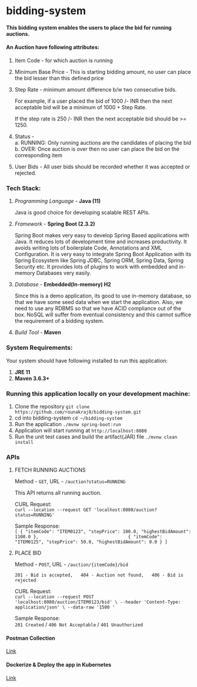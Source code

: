 # bidding-system

#### This bidding system enables the users to place the bid for running auctions.

#### An Auction have following attributes:
1. Item Code - for which auction is running
2. Minimum Base Price - This is starting bidding amount, no user can place the bid
lesser than this defined price
3. Step Rate - minimum amount difference b/w two consecutive bids.  
 
    For example, if a
user placed the bid of 1000 /- INR then the next acceptable bid will be a minimum of
1000 + Step Rate.  

    If the step rate is 250 /- INR then the next acceptable bid should
be >= 1250.
4. Status -  
a.   RUNNING: Only running auctions are the candidates of placing the bid   
b. OVER: Once auction is over then no user can place the bid on the
corresponding item

5. User Bids - All user bids should be recorded whether it was accepted or rejected.

### Tech Stack:
1. *Programming Language* - **Java (11)**

    Java is good choice for developing scalable REST APIs.

2. *Framework* - **Spring Boot (2.3.2)**

    Spring Boot makes very easy to develop Spring Based applications with Java. 
    It reduces lots of development time and increases productivity. 
    It avoids writing lots of boilerplate Code, Annotations and XML Configuration. 
    It is very easy to integrate Spring Boot Application with its Spring Ecosystem like Spring JDBC, 
    Spring ORM, Spring Data, Spring Security etc. It provides lots of plugins to work with embedded and in-memory Databases very easily.

3. *Database* - **Embedded(In-memory) H2**  

    Since this is a demo application, its good to use in-memory database, 
    so that we have some seed data when we start the application.
    Also, we need to use any RDBMS so that we have ACID compliance out of the box.
    NoSQL will suffer from eventual consistency and this cannot suffice the requirement of a bidding system.
    
4. *Build Tool* - **Maven**    

### System Requirements:
Your system should have following installed to run this application:

   1. **JRE 11**  
   2. **Maven 3.6.3+**

### Running this application locally on your development machine:
1. Clone the repository
`git clone https://github.com/rounakraj8/bidding-system.git`
2. cd into bidding-system `cd ~/bidding-system`
3. Run the application `./mvnw spring-boot:run`
4. Application will start running at `http://localhost:8080`
5. Run the unit test cases and build the artifact(JAR) file `./mvnw clean install`

### APIs

1. FETCH RUNNING AUCTIONS  

    Method - `GET`,  URL - `/auction?status=RUNNING`  
    
    This API returns all running auction.  
    
    CURL Request:  
    `curl --location --request GET 'localhost:8080/auction?status=RUNNING'`
    
    Sample Response:  
    `[
         {
             "itemCode": "ITEM0123",
             "stepPrice": 100.0,
             "highestBidAmount": 1100.0
         },                                 
         {
             "itemCode": "ITEM0125",
             "stepPrice": 50.0,
             "highestBidAmount": 0.0
         }
     ]`
     
2. PLACE BID    

    Method - `POST`,  URL - `/auction/{itemCode}/bid` 
      
     `201 - Bid is accepted,  
      404 - Auction not found,  
      406 - Bid is rejected`  
      
    CURL Request:  
     `curl --location --request POST 'localhost:8080/auction/ITEM0123/bid' \
      --header 'Content-Type: application/json' \
      --data-raw '1500
      '`   
      
    Sample Response:   
      `201 Created` / `406 Not Acceptable` / `401 Unauthorized`

#### Postman Collection
 <a href="https://github.com/rounakraj8/bidding-system/blob/main/BiddingSystem.postman_collection.json" target="_blank">Link</a>
 
 #### Dockerize & Deploy the app in Kubernetes
 
 <a href="https://rounakraj8.github.io/kubernetes-101/">Link</a>
 